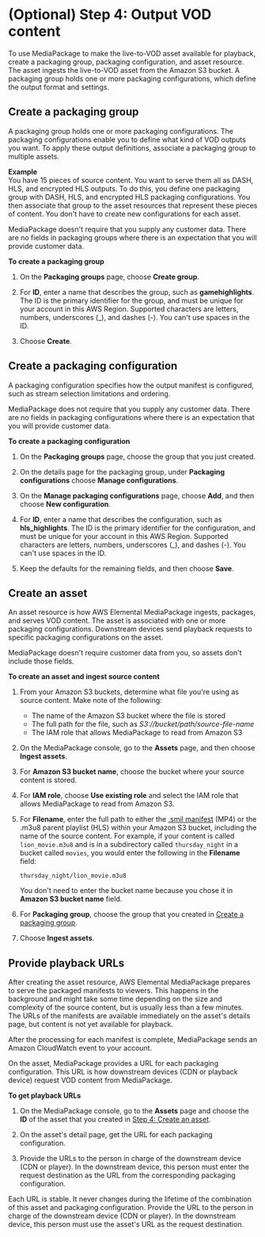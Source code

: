 # \(Optional\) Step 4: Output VOD content<a name="gs-output-vod"></a>

To use MediaPackage to make the live\-to\-VOD asset available for playback, create a packaging group, packaging configuration, and asset resource\. The asset ingests the live\-to\-VOD asset from the Amazon S3 bucket\. A packaging group holds one or more packaging configurations, which define the output format and settings\. 

## Create a packaging group<a name="gs-create-grp-ltov"></a>

A packaging group holds one or more packaging configurations\. The packaging configurations enable you to define what kind of VOD outputs you want\. To apply these output definitions, associate a packaging group to multiple assets\.

**Example**  
 You have 15 pieces of source content\. You want to serve them all as DASH, HLS, and encrypted HLS outputs\. To do this, you define one packaging group with DASH, HLS, and encrypted HLS packaging configurations\. You then associate that group to the asset resources that represent these pieces of content\. You don't have to create new configurations for each asset\.

MediaPackage doesn't require that you supply any customer data\. There are no fields in packaging groups where there is an expectation that you will provide customer data\.

**To create a packaging group**

1. On the **Packaging groups** page, choose **Create group**\.

1. For **ID**, enter a name that describes the group, such as **gamehighlights**\. The ID is the primary identifier for the group, and must be unique for your account in this AWS Region\. Supported characters are letters, numbers, underscores \(\_\), and dashes \(\-\)\. You can't use spaces in the ID\.

1. Choose **Create**\.

## Create a packaging configuration<a name="gs-create-cfig-ltov"></a>

A packaging configuration specifies how the output manifest is configured, such as stream selection limitations and ordering\.

MediaPackage does not require that you supply any customer data\. There are no fields in packaging configurations where there is an expectation that you will provide customer data\.

**To create a packaging configuration**

1. On the **Packaging groups** page, choose the group that you just created\.

1. On the details page for the packaging group, under **Packaging configurations** choose **Manage configurations**\.

1. On the **Manage packaging configurations** page, choose **Add**, and then choose **New configuration**\.

1. For **ID**, enter a name that describes the configuration, such as **hls\_highlights**\. The ID is the primary identifier for the configuration, and must be unique for your account in this AWS Region\. Supported characters are letters, numbers, underscores \(\_\), and dashes \(\-\)\. You can't use spaces in the ID\.

1. Keep the defaults for the remaining fields, and then choose **Save**\.

## Create an asset<a name="gs-create-asset-ltov"></a>

An asset resource is how AWS Elemental MediaPackage ingests, packages, and serves VOD content\. The asset is associated with one or more packaging configurations\. Downstream devices send playback requests to specific packaging configurations on the asset\.

MediaPackage doesn't require customer data from you, so assets don't include those fields\.

**To create an asset and ingest source content**

1. From your Amazon S3 buckets, determine what file you're using as source content\. Make note of the following:
   + The name of the Amazon S3 bucket where the file is stored
   + The full path for the file, such as *S3://bucket/path/source\-file\-name*
   + The IAM role that allows MediaPackage to read from Amazon S3

1. On the MediaPackage console, go to the **Assets** page, and then choose **Ingest assets**\.

1. For **Amazon S3 bucket name**, choose the bucket where your source content is stored\.

1. For **IAM role**, choose **Use existing role** and select the IAM role that allows MediaPackage to read from Amazon S3\.

1. For **Filename**, enter the full path to either the [\.smil manifest](supported-inputs-vod-smil.md) \(MP4\) or the \.m3u8 parent playlist \(HLS\) within your Amazon S3 bucket, including the name of the source content\. For example, if your content is called `lion_movie.m3u8` and is in a subdirectory called `thursday_night` in a bucket called `movies`, you would enter the following in the **Filename** field:

   ```
   thursday_night/lion_movie.m3u8
   ```

   You don't need to enter the bucket name because you chose it in **Amazon S3 bucket name** field\.

1. For **Packaging group**, choose the group that you created in [Create a packaging group](#gs-create-grp-ltov)\.

1. Choose **Ingest assets**\.

## Provide playback URLs<a name="gs-provide-url-ltov"></a>

After creating the asset resource, AWS Elemental MediaPackage prepares to serve the packaged manifests to viewers\. This happens in the background and might take some time depending on the size and complexity of the source content, but is usually less than a few minutes\. The URLs of the manifests are available immediately on the asset's details page, but content is not yet available for playback\.

After the processing for each manifest is complete, MediaPackage sends an Amazon CloudWatch event to your account\.

On the asset, MediaPackage provides a URL for each packaging configuration\. This URL is how downstream devices \(CDN or playback device\) request VOD content from MediaPackage\.

**To get playback URLs**

1. On the MediaPackage console, go to the **Assets** page and choose the **ID** of the asset that you created in [Step 4: Create an asset](gs-create-asset.md)\.

1. On the asset's detail page, get the URL for each packaging configuration\.

1. Provide the URLs to the person in charge of the downstream device \(CDN or player\)\. In the downstream device, this person must enter the request destination as the URL from the corresponding packaging configuration\.

Each URL is stable\. It never changes during the lifetime of the combination of this asset and packaging configuration\. Provide the URL to the person in charge of the downstream device \(CDN or player\)\. In the downstream device, this person must use the asset's URL as the request destination\.